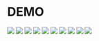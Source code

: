# DEMO

<img src="/public/assets/videos/video1.mp4">

<img src="/public/assets/videos/video2.mp4">

<img src="/public/assets/videos/video3.mp4">

<img src="/public/assets/videos/video4.mp4">

<img src="/public/assets/videos/video5.mp4">

<img src="/public/assets/videos/video6.mp4">

<img src="/public/assets/videos/video7.mp4">

<img src="/public/assets/videos/video8.mp4">

<img src="/public/assets/videos/video9.mp4">

<img src="/public/assets/videos/video10.mp4">